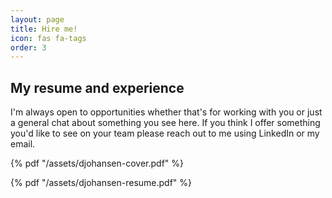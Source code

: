 ```yaml
---
layout: page
title: Hire me!
icon: fas fa-tags
order: 3
---
```


## My resume and experience

I'm always open to opportunities whether that's for working with you or just a general chat about something you see here. 
If you think I offer something you'd like to see on your team please reach out to me using LinkedIn or my email.

{% pdf "/assets/djohansen-cover.pdf" %}

{% pdf "/assets/djohansen-resume.pdf" %}





